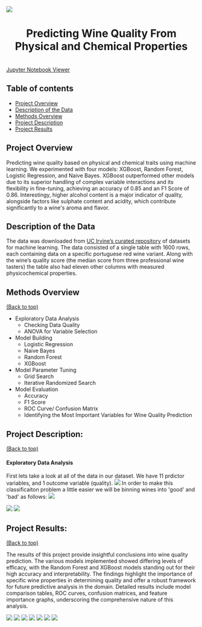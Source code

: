 <img src="images/title_photo.jpg" style>
<h1 align="center">Predicting Wine Quality From Physical and Chemical Properties</h1>

<br>
<a href="https://nbviewer.org/github/BrianMillerS/wine_quality_classification/blob/main/wine_score_classification.ipynb" target="_blank">Jupyter Notebook Viewer</a>
<br>

## Table of contents
- [Project Overview](#Project-Overview)
- [Description of the Data](#Description-of-the-Data)
- [Methods Overview](#methods-overview)
- [Project Description](#project-description)
- [Project Results](#project-results)

## Project Overview
Predicting wine quality based on physical and chemical traits using machine learning. We experimented with four models: XGBoost, Random Forest, Logistic Regression, and Naive Bayes. XGBoost outperformed other models due to its superior handling of complex variable interactions and its flexibility in fine-tuning, achieving an accuracy of 0.85 and an F1 Score of 0.86. Interestingy, higher alcohol content is a major indicator of quality, alongside factors like sulphate content and acidity, which contribute significantly to a wine's aroma and flavor.

## Description of the Data
The data was downloaded from <a href="https://archive.ics.uci.edu/dataset/186/wine+quality" target="_blank">UC Irvine’s curated repository</a> of datasets for machine learning. The data consisted of a single table with 1600 rows, each containing data on a specific portuguese red wine variant. Along with the wine’s quality score (the median score from three professional wine tasters) the table also had eleven other columns with measured physicochemical properties.

## Methods Overview
[(Back to top)](#table-of-contents)
+ Exploratory Data Analysis
  + Checking Data Quality
  + ANOVA for Variable Selection
+ Model Building
  + Logistic Regression
  + Naive Bayes
  + Random Forest
  + XGBoost
+ Model Parameter Tuning
  + Grid Search
  + Iterative Randomized Search
+ Model Evaluation
  + Accuracy
  + F1 Score
  + ROC Curve/ Confusion Matrix
  + Identifying the Most Important Variables for Wine Quality Prediction

## Project Description:
[(Back to top)](#table-of-contents)

#### Exploratory Data Analysis
First lets take a look at all of the data in our dataset. We have 11 prdictor variables, and 1 outcome variable (quality).
<img src="images/variable_distributions.png" style>
In order to make this classificaiton problem a little easier we will be binning wines into 'good' and 'bad' as follows:
<img src="images/data_binning.png" style>

<img src="images/RF_building_a_forest_explained.png" style>

<img src="images/RF_parameter_tuning_explained.png" style>

## Project Results:
[(Back to top)](#table-of-contents)

The results of this project provide insightful conclusions into wine quality prediction. The various models implemented showed differing levels of efficacy, with the Random Forest and XGBoost models standing out for their high accuracy and interpretability. The findings highlight the importance of specific wine properties in determining quality and offer a robust framework for future predictive analysis in the domain. Detailed results include model comparison tables, ROC curves, confusion matrices, and feature importance graphs, underscoring the comprehensive nature of this analysis.

<img src="images/results_summary_table.png" style>

<img src="images/RF_results.png" style>

<img src="images/XGB_results.png" style>

<img src="images/XBG_roc.png" style>
<img src="images/XGB_confusion.png" style>
<img src="images/XGB_correlation.png" style>
<img src="images/XGB_gain.png" style>



